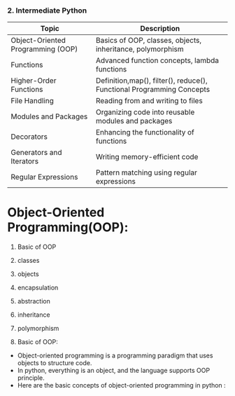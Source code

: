 ### 2. Intermediate Python

| Topic                             | Description                                                           |
|-----------------------------------|-----------------------------------------------------------------------|
| Object-Oriented Programming (OOP) | Basics of OOP, classes, objects, inheritance, polymorphism            |
| Functions                         | Advanced function concepts, lambda functions                          |
| Higher-Order Functions            | Definition,map(), filter(), reduce(), Functional Programming Concepts |
| File Handling                     | Reading from and writing to files                                     |
| Modules and Packages              | Organizing code into reusable modules and packages                    |
| Decorators                        | Enhancing the functionality of functions                              |
| Generators and Iterators          | Writing memory-efficient code                                         |
| Regular Expressions               | Pattern matching using regular expressions                            |

# Object-Oriented Programming(OOP):
1) Basic of OOP
2) classes
3) objects
4) encapsulation
5) abstraction
6) inheritance
7) polymorphism

1) Basic of OOP:
- Object-oriented programming is a programming paradigm that uses objects to structure code.
- In python, everything is an object, and the language supports OOP principle.
- Here are the basic concepts of object-oriented programming in python :
